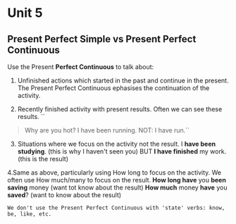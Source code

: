 # Unit 5

## Present Perfect Simple vs Present Perfect Continuous
Use the Present **Perfect Continuous** to talk about:

1. Unfinished actions which started in the past and continue in the present. The Present Perfect Continuous ephasises the continuation of the activity.

2. Recently finished activity with present results. Often we can see these results. 
``
>Why are you hot?
>I have been running.
NOT: I have run.``

3. Situations where we focus on the activity not the result.
I **have been studying**. (this is why I haven't seen you) BUT **I have finished** my work. (this is the result)

4.Same as above, particularly using How long to focus on the activity.  We often use How much/many to focus on the result.
**How long have** you **been saving** money (want tot know about the result)
**How much** money **have** you **saved**? (want to know about the result)

`We don't use the Present Perfect Continuous with 'state' verbs: know, be, like, etc.`
